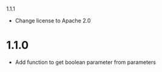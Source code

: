 1.1.1

  * Change license to Apache 2.0

1.1.0
=====

  * Add function to get boolean parameter from parameters
